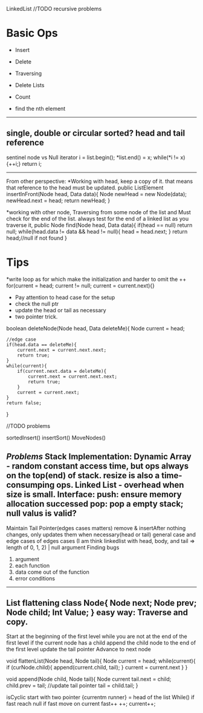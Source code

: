 LinkedList
//TODO recursive problems


Basic Ops
=========
* Insert
* Delete
* Traversing

* Delete Lists
* Count
* find the nth element

----
single, double or circular
sorted?
head and tail reference
----
sentinel node vs Null
iterator i = list.begin();
*list.end() = x;
while(*i != x){++i;}
return i;


-----------
From other perspective:
*Working with head, keep a copy of it. that means that reference to the head must be updated.
public ListElement insertInFront(Node head, Data data){
	Node newHead = new Node(data);
	newHead.next = head;
	return newHead;
}

*working with other node, Traversing from some node of the list and Must check for the end of the list.
always test for the end of a linked list as you traverse it,
public Node find(Node head, Data data){
	if(head == null) return null;
	while(head.data != data && head != null){
	    head = head.next;
	}
	return head;//null if not found
}

Tips
=========
*write loop as for which make the initialization and harder to omit the ++
for(current = head; current != null; current = current.next){}

* Pay attention to head case for the setup
* check the null ptr
* update the head or tail as necessary
* two pointer trick.

boolean deleteNode(Node head, Data deleteMe){
    Node current = head;

    //edge case
    if(head.data == deleteMe){
        current.next = current.next.next;
        return true;
    }
    while(current){
        if(current.next.data = deleteMe){
            current.next = current.next.next;
            return true;
        }
        current = current.next;
    }
    return false;
}


//TODO problems

sortedInsert()
insertSort()
MoveNodes()





***Problems***
Stack Implementation:
Dynamic Array - random constant access time, but ops always on the top(end) of stack. resize is also a time-consumping ops.
Linked List   - overhead when size is small.
Interface:
push: ensure memory allocation successed
pop: pop a empty stack; null valus is valid?
------------
Maintain Tail Pointer(edges cases matters)
remove & insertAfter
nothing changes, only updates them when necessary(head or tail)
general case and edge cases of edges cases
(I am think linkedlist with head, body, and tail => length of 0, 1, 2) | null argument
Finding bugs
1. argument
2. each function
3. data come out of the function
4. error conditions
------------------

List flattening
class Node{
	Node next;
	Node prev;
	Node child;
	Int  Value;
}
easy way: Traverse and copy.
--------------------
Start at the beginning of the first level
while you are not at the end of the first level
  if the current node has a child
    append the child node to the end of the first level
    update the tail pointer
  Advance to next node

void flattenList(Node head, Node tail){
	Node current = head;
	while(current){
	    if (curNode.child){
	        append(current.child, tail);
	    }
	    current = current.next
	}
}

void append(Node child, Node tail){
	Node current
	tail.next = child;
	child.prev = tail;
	//update tail pointer
	tail = child.tail;
}


isCyclic
start with two pointer {currentm runner} = head of the list
While()
  if fast reach null
  if fast move on current
  fast++ ++;
  current++;


